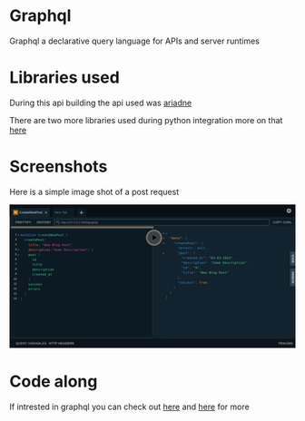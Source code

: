 # Graphql

Graphql a declarative query language for APIs and server runtimes

# Libraries used 
During this api building the api used was [ariadne](https://ariadnegraphql.org/)


There are two more libraries used during python integration more on that [here](https://graphql.org/code/#python-server)

# Screenshots
Here is a simple image shot of a post request

![Post request](<Screenshot from 2023-12-17 23-50-40.png>)

# Code along 
If intrested in graphql you can check out [here](https://graphql.org/)  and [here](https://www.apollographql.com/blog/complete-api-guide) for more


